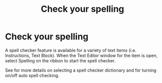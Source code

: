 ﻿---
title: Check your spelling
category: reference
---

# Check your spelling

A spell checker feature is available for a variety of text items (i.e. Instructions, Text Block). When the Text Editor window for the item is open, select Spelling on the ribbon to start the spell checker.

See for more details on selecting a spell checker dictionary and for turning on/off auto spell checking.

